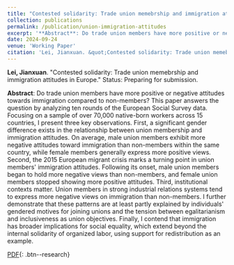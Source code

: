 ```yaml
---
title: "Contested solidarity: Trade union memebrship and immigration attitudes in Europe"
collection: publications
permalink: /publication/union-immigration-attitudes
excerpt: '**Abstract**: Do trade union members have more positive or negative attitudes towards immigration compared to non-members? This paper answers the question by analyzing ten rounds of the European Social Survey data. Focusing on a sample of over 70,000 native-born workers across 15 countries, I present three key observations. First, a significant gender difference exists in the relationship between union membership and immigration attitudes. On average, male union members exhibit more negative attitudes toward immigration than non-members within the same country, while female members generally express more positive views. Second, the 2015 European migrant crisis marks a turning point in union members’ immigration attitudes. Following its onset, male union members began to hold more negative views than non-members, and female union members stopped showing more positive attitudes. Third, institutional contexts matter. Union members in strong industrial relations systems tend to express more negative views on immigration than non-members. I further demonstrate that these patterns are at least partly explained by individuals’ gendered motives for joining unions and the tension between egalitarianism and inclusiveness as union objectives. Finally, I contend that immigration has broader implications for social equality, which extend beyond the internal solidarity of organized labor, using support for redistribution as an example.'
date: 2024-09-24
venue: 'Working Paper'
citation: 'Lei, Jianxuan. &quot;Contested solidarity: Trade union memebrship and immigration attitudes in Europe.&quot; Status: Preparing for submission. <a href="https://jianxuan-lei.github.io/files/paper_immigration.pdf" class="fas fa-fw fa-file-pdf"></a>'
---
```

**Lei, Jianxuan**. "Contested solidarity: Trade union memebrship and immigration attitudes in Europe." Status: Preparing for submission.

**Abstract**: Do trade union members have more positive or negative attitudes towards immigration compared to non-members? This paper answers the question by analyzing ten rounds of the European Social Survey data. Focusing on a sample of over 70,000 native-born workers across 15 countries, I present three key observations. First, a significant gender difference exists in the relationship between union membership and immigration attitudes. On average, male union members exhibit more negative attitudes toward immigration than non-members within the same country, while female members generally express more positive views. Second, the 2015 European migrant crisis marks a turning point in union members' immigration attitudes. Following its onset, male union members began to hold more negative views than non-members, and female union members stopped showing more positive attitudes. Third, institutional contexts matter. Union members in strong industrial relations systems tend to express more negative views on immigration than non-members. I further demonstrate that these patterns are at least partly explained by individuals' gendered motives for joining unions and the tension between egalitarianism and inclusiveness as union objectives. Finally, I contend that immigration has broader implications for social equality, which extend beyond the internal solidarity of organized labor, using support for redistribution as an example.

[PDF](https://jianxuan-lei.github.io/files/paper_immigration.pdf){: .btn--research}
